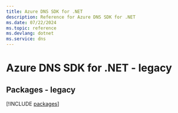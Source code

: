 ```yaml
---
title: Azure DNS SDK for .NET
description: Reference for Azure DNS SDK for .NET
ms.date: 07/22/2024
ms.topic: reference
ms.devlang: dotnet
ms.service: dns
---
```

# Azure DNS SDK for .NET - legacy
## Packages - legacy
[!INCLUDE [packages](dns-index.md)]